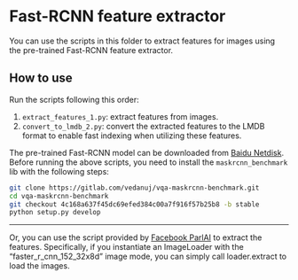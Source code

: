# Fast-RCNN feature extractor

You can use the scripts in this folder to extract features for images using the pre-trained Fast-RCNN feature extractor.

## How to use

Run the scripts following this order: 
1. `extract_features_1.py`: extract features from images.
2. `convert_to_lmdb_2.py`: convert the extracted features to the LMDB format to enable fast indexing when utilizing these features.

The pre-trained Fast-RCNN model can be downloaded from [Baidu Netdisk](https://pan.baidu.com/s/13AbkX4JjrHXx-4MNF_4a6w?pwd=vxs5).
Before running the above scripts, you need to install the `maskrcnn_benchmark` lib with the following steps:
```bash
git clone https://gitlab.com/vedanuj/vqa-maskrcnn-benchmark.git
cd vqa-maskrcnn-benchmark
git checkout 4c168a637f45dc69efed384c00a7f916f57b25b8 -b stable
python setup.py develop
```

-----

Or, you can use the script provided by [Facebook ParlAI](https://github.com/facebookresearch/ParlAI/blob/main/parlai/core/image_featurizers.py) to extract the features.
Specifically, if you instantiate an ImageLoader with the “faster_r_cnn_152_32x8d” image mode, you can simply call loader.extract to load the images.
